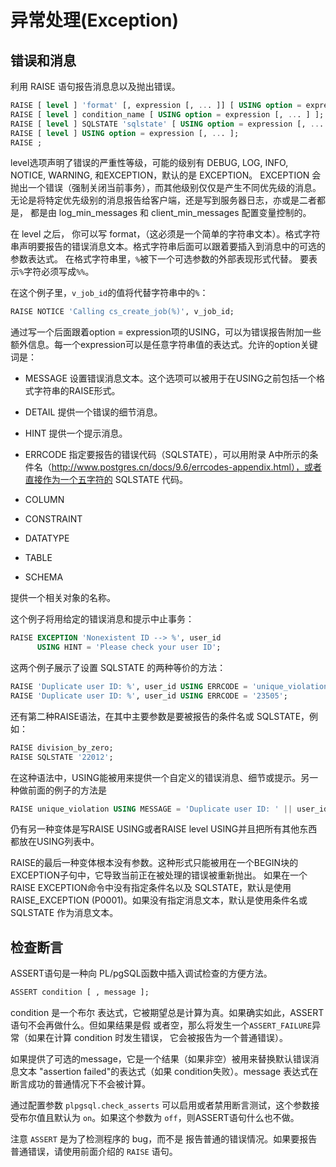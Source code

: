# 异常处理(Exception)

## 错误和消息

利用 RAISE 语句报告消息息以及抛出错误。
```sql
RAISE [ level ] 'format' [, expression [, ... ]] [ USING option = expression [, ... ] ];
RAISE [ level ] condition_name [ USING option = expression [, ... ] ];
RAISE [ level ] SQLSTATE 'sqlstate' [ USING option = expression [, ... ] ];
RAISE [ level ] USING option = expression [, ... ];
RAISE ;
```

level选项声明了错误的严重性等级，可能的级别有 DEBUG, LOG, INFO, NOTICE, WARNING, 和EXCEPTION，默认的是 EXCEPTION。
EXCEPTION 会抛出一个错误（强制关闭当前事务），而其他级别仅仅是产生不同优先级的消息。无论是将特定优先级别的消息报告给客户端，还是写到服务器日志，亦或是二者都是， 都是由 log_min_messages 和 client_min_messages 配置变量控制的。 

在 level 之后， 你可以写 format，（这必须是一个简单的字符串文本）。格式字符串声明要报告的错误消息文本。格式字符串后面可以跟着要插入到消息中的可选的参数表达式。 在格式字符串里，`%`被下一个可选参数的外部表现形式代替。 要表示`%`字符必须写成`%%`。

在这个例子里，`v_job_id`的值将代替字符串中的`%`：
```sql
RAISE NOTICE 'Calling cs_create_job(%)', v_job_id;
```

通过写一个后面跟着option = expression项的USING，可以为错误报告附加一些额外信息。每一个expression可以是任意字符串值的表达式。允许的option关键词是：

- MESSAGE
设置错误消息文本。这个选项可以被用于在USING之前包括一个格式字符串的RAISE形式。

- DETAIL
提供一个错误的细节消息。

- HINT
提供一个提示消息。

- ERRCODE
指定要报告的错误代码（SQLSTATE），可以用附录 A中所示的条件名（http://www.postgres.cn/docs/9.6/errcodes-appendix.html），或者直接作为一个五字符的 SQLSTATE 代码。

- COLUMN
- CONSTRAINT
- DATATYPE
- TABLE
- SCHEMA

提供一个相关对象的名称。

这个例子将用给定的错误消息和提示中止事务：
```sql
RAISE EXCEPTION 'Nonexistent ID --> %', user_id
      USING HINT = 'Please check your user ID';
```
这两个例子展示了设置 SQLSTATE 的两种等价的方法：
```sql
RAISE 'Duplicate user ID: %', user_id USING ERRCODE = 'unique_violation';
RAISE 'Duplicate user ID: %', user_id USING ERRCODE = '23505';
```
还有第二种RAISE语法，在其中主要参数是要被报告的条件名或 SQLSTATE，例如：
```sql
RAISE division_by_zero;
RAISE SQLSTATE '22012';
```
在这种语法中，USING能被用来提供一个自定义的错误消息、细节或提示。另一种做前面的例子的方法是
```sql
RAISE unique_violation USING MESSAGE = 'Duplicate user ID: ' || user_id;
```
仍有另一种变体是写RAISE USING或者RAISE level USING并且把所有其他东西都放在USING列表中。

RAISE的最后一种变体根本没有参数。这种形式只能被用在一个BEGIN块的EXCEPTION子句中，它导致当前正在被处理的错误被重新抛出。
如果在一个RAISE EXCEPTION命令中没有指定条件名以及 SQLSTATE，默认是使用RAISE_EXCEPTION (P0001)。如果没有指定消息文本，默认是使用条件名或 SQLSTATE 作为消息文本。 

## 检查断言

ASSERT语句是一种向 PL/pgSQL函数中插入调试检查的方便方法。
```sql
ASSERT condition [ , message ];
```
condition 是一个布尔 表达式，它被期望总是计算为真。如果确实如此，ASSERT语句不会再做什么。但如果结果是假 或者空，那么将发生一个`ASSERT_FAILURE`异常（如果在计算 condition 时发生错误， 它会被报告为一个普通错误）。

如果提供了可选的message，它是一个结果（如果非空）被用来替换默认错误消息文本 "assertion failed"的表达式（如果 condition失败）。message 表达式在 断言成功的普通情况下不会被计算。

通过配置参数 `plpgsql.check_asserts` 可以启用或者禁用断言测试，这个参数接受布尔值且默认为 `on`。如果这个参数为 `off`，则ASSERT语句什么也不做。

注意 `ASSERT` 是为了检测程序的 bug，而不是 报告普通的错误情况。如果要报告普通错误，请使用前面介绍的 `RAISE` 语句。 